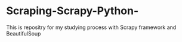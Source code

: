 # Scraping-Scrapy-Python-
This is repositry for my studying process with Scrapy framework and BeautifulSoup
